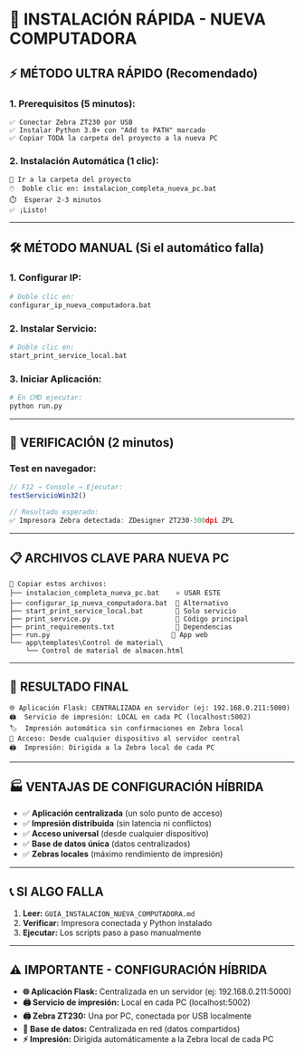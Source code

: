 # 🚀 INSTALACIÓN RÁPIDA - NUEVA COMPUTADORA

## ⚡ **MÉTODO ULTRA RÁPIDO (Recomendado)**

### 1. **Prerequisitos (5 minutos):**
```
✅ Conectar Zebra ZT230 por USB
✅ Instalar Python 3.8+ con "Add to PATH" marcado
✅ Copiar TODA la carpeta del proyecto a la nueva PC
```

### 2. **Instalación Automática (1 clic):**
```
📁 Ir a la carpeta del proyecto
🖱️  Doble clic en: instalacion_completa_nueva_pc.bat
⏱️  Esperar 2-3 minutos
✅ ¡Listo!
```

---

## 🛠️ **MÉTODO MANUAL (Si el automático falla)**

### 1. **Configurar IP:**
```bash
# Doble clic en:
configurar_ip_nueva_computadora.bat
```

### 2. **Instalar Servicio:**
```bash
# Doble clic en:
start_print_service_local.bat
```

### 3. **Iniciar Aplicación:**
```bash
# En CMD ejecutar:
python run.py
```

---

## 🧪 **VERIFICACIÓN (2 minutos)**

### Test en navegador:
```javascript
// F12 → Console → Ejecutar:
testServicioWin32()

// Resultado esperado:
✅ Impresora Zebra detectada: ZDesigner ZT230-300dpi ZPL
```

---

## 📋 **ARCHIVOS CLAVE PARA NUEVA PC**

```
📁 Copiar estos archivos:
├── instalacion_completa_nueva_pc.bat    ⭐ USAR ESTE
├── configurar_ip_nueva_computadora.bat  📄 Alternativo
├── start_print_service_local.bat        📄 Solo servicio
├── print_service.py                     📄 Código principal
├── print_requirements.txt               📄 Dependencias
├── run.py                              📄 App web
└── app\templates\Control de material\
    └── Control de material de almacen.html
```

---

## 🎯 **RESULTADO FINAL**

```
🌐 Aplicación Flask: CENTRALIZADA en servidor (ej: 192.168.0.211:5000)
🖨️  Servicio de impresión: LOCAL en cada PC (localhost:5002)
🏷️  Impresión automática sin confirmaciones en Zebra local
📱 Acceso: Desde cualquier dispositivo al servidor central
🖨️  Impresión: Dirigida a la Zebra local de cada PC
```

---

## 🏭 **VENTAJAS DE CONFIGURACIÓN HÍBRIDA**

- ✅ **Aplicación centralizada** (un solo punto de acceso)
- ✅ **Impresión distribuida** (sin latencia ni conflictos)
- ✅ **Acceso universal** (desde cualquier dispositivo)
- ✅ **Base de datos única** (datos centralizados)
- ✅ **Zebras locales** (máximo rendimiento de impresión)

---

## 📞 **SI ALGO FALLA**

1. **Leer:** `GUIA_INSTALACION_NUEVA_COMPUTADORA.md`
2. **Verificar:** Impresora conectada y Python instalado
3. **Ejecutar:** Los scripts paso a paso manualmente

---

## ⚠️ **IMPORTANTE - CONFIGURACIÓN HÍBRIDA**

- **🌐 Aplicación Flask:** Centralizada en un servidor (ej: 192.168.0.211:5000)
- **🖨️ Servicio de impresión:** Local en cada PC (localhost:5002)
- **🖨️ Zebra ZT230:** Una por PC, conectada por USB localmente
- **📄 Base de datos:** Centralizada en red (datos compartidos)
- **⚡ Impresión:** Dirigida automáticamente a la Zebra local de cada PC
